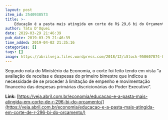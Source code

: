 ```yaml
---
layout: post
item_id: 2540938573
title: >-
    Educação é a pasta mais atingida em corte de R$ 29,6 bi do Orçamento
author: Tatu D'Oquei
date: 2019-03-29 21:46:39
pub_date: 2019-03-29 21:46:39
time_added: 2019-04-02 21:35:16
categories: []
tags: []
image: https://abrilveja.files.wordpress.com/2018/12/iStock-950607874-01.jpeg?quality=70&strip=info&w=680&h=453&crop=1
---
```


Segundo nota do Ministério da Economia, o corte foi feito tendo em vista “a avaliação de receitas e despesas do primeiro bimestre que indicou a necessidade de se proceder à limitação de empenho e movimentação financeira das despesas primárias discricionárias do Poder Executivo”.

**Link:** [https://veja.abril.com.br/economia/educacao-e-a-pasta-mais-atingida-em-corte-de-r-296-bi-do-orcamento/](https://veja.abril.com.br/economia/educacao-e-a-pasta-mais-atingida-em-corte-de-r-296-bi-do-orcamento/)

